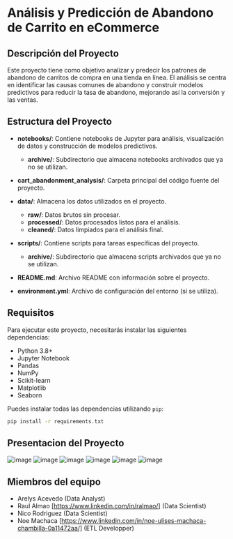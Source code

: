 # Análisis y Predicción de Abandono de Carrito en eCommerce

## Descripción del Proyecto
Este proyecto tiene como objetivo analizar y predecir los patrones de abandono de carritos de compra en una tienda en línea. El análisis se centra en identificar las causas comunes de abandono y construir modelos predictivos para reducir la tasa de abandono, mejorando así la conversión y las ventas.

## Estructura del Proyecto

- **notebooks/**: Contiene notebooks de Jupyter para análisis, visualización de datos y construcción de modelos predictivos.
  - **archive/**: Subdirectorio que almacena notebooks archivados que ya no se utilizan.

- **cart_abandonment_analysis/**: Carpeta principal del código fuente del proyecto.

- **data/**: Almacena los datos utilizados en el proyecto.
  - **raw/**: Datos brutos sin procesar.
  - **processed/**: Datos procesados listos para el análisis.
  - **cleaned/**: Datos limpiados para el análisis final.

- **scripts/**: Contiene scripts para tareas específicas del proyecto.
  - **archive/**: Subdirectorio que almacena scripts archivados que ya no se utilizan.

- **README.md**: Archivo README con información sobre el proyecto.

- **environment.yml**: Archivo de configuración del entorno (si se utiliza).

## Requisitos
Para ejecutar este proyecto, necesitarás instalar las siguientes dependencias:
- Python 3.8+
- Jupyter Notebook
- Pandas
- NumPy
- Scikit-learn
- Matplotlib
- Seaborn

Puedes instalar todas las dependencias utilizando `pip`:

```sh
pip install -r requirements.txt
```

## Presentacion del Proyecto
![image](https://github.com/newneo4/c18-60-m-data-bi/assets/105571999/f9e02f40-bbc4-4d02-aacf-fe64600a3fbd)
![image](https://github.com/newneo4/c18-60-m-data-bi/assets/105571999/e21c540c-0bd6-4014-bf6e-61274abfefc8)
![image](https://github.com/newneo4/c18-60-m-data-bi/assets/105571999/730d4e1f-9d74-4d77-b0d0-6fef975e6a88)
![image](https://github.com/newneo4/c18-60-m-data-bi/assets/105571999/5db02a65-502c-4bd1-8f8e-8d4bbf9b50f3)
![image](https://github.com/newneo4/c18-60-m-data-bi/assets/105571999/b3b5e577-4f61-4438-9b42-f19d4fd9ed7b)
![image](https://github.com/newneo4/c18-60-m-data-bi/assets/105571999/ea85036c-7330-4eef-a9e5-9222f7f1e77b)

## Miembros del equipo
- Arelys Acevedo (Data Analyst)
- Raul Almao [https://www.linkedin.com/in/ralmao/] (Data Scientist)
- Nico Rodriguez (Data Scientist)
- Noe Machaca [https://www.linkedin.com/in/noe-ulises-machaca-chambilla-0a11472aa/] (ETL Developper)


